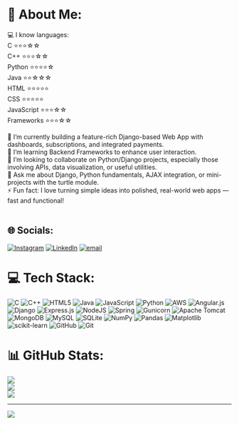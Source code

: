 # 💫 About Me:
💻 I know languages: <br>
C             ⭐⭐⭐☆☆   <br>
C++           ⭐⭐⭐☆☆   <br>
Python        ⭐⭐⭐⭐☆  <br>
Java          ⭐⭐☆☆☆    <br>
HTML          ⭐⭐⭐⭐⭐ <br>
CSS           ⭐⭐⭐⭐⭐ <br>
JavaScript    ⭐⭐⭐☆☆   <br>
Frameworks    ⭐⭐⭐☆☆   <br>

🔭 I’m currently building a feature-rich Django-based Web App with dashboards, subscriptions, and integrated payments.                  <br>
🌱 I’m learning  Backend Frameworks to enhance user interaction.                                                                        <br>
🤝 I’m looking to collaborate on Python/Django projects, especially those involving APIs, data visualization, or useful utilities.      <br>
💬 Ask me about Django, Python fundamentals, AJAX integration, or mini-projects with the turtle module.                                 <br>
⚡ Fun fact: I love turning simple ideas into polished, real-world web apps — fast and functional!                                       <br><br>



## 🌐 Socials:
[![Instagram](https://img.shields.io/badge/Instagram-%23E4405F.svg?logo=Instagram&logoColor=white)](https://instagram.com/harshalpatiil_) [![LinkedIn](https://img.shields.io/badge/LinkedIn-%230077B5.svg?logo=linkedin&logoColor=white)](https://linkedin.com/in/www.linkedin.com/in/harshal-patil-25a4b536a) [![email](https://img.shields.io/badge/Email-D14836?logo=gmail&logoColor=white)](mailto:harshalspatil1203@gmail.com) 

# 💻 Tech Stack:
![C](https://img.shields.io/badge/c-%2300599C.svg?style=for-the-badge&logo=c&logoColor=white) ![C++](https://img.shields.io/badge/c++-%2300599C.svg?style=for-the-badge&logo=c%2B%2B&logoColor=white) ![HTML5](https://img.shields.io/badge/html5-%23E34F26.svg?style=for-the-badge&logo=html5&logoColor=white) ![Java](https://img.shields.io/badge/java-%23ED8B00.svg?style=for-the-badge&logo=openjdk&logoColor=white) ![JavaScript](https://img.shields.io/badge/javascript-%23323330.svg?style=for-the-badge&logo=javascript&logoColor=%23F7DF1E) ![Python](https://img.shields.io/badge/python-3670A0?style=for-the-badge&logo=python&logoColor=ffdd54) ![AWS](https://img.shields.io/badge/AWS-%23FF9900.svg?style=for-the-badge&logo=amazon-aws&logoColor=white) ![Angular.js](https://img.shields.io/badge/angular.js-%23E23237.svg?style=for-the-badge&logo=angularjs&logoColor=white) ![Django](https://img.shields.io/badge/django-%23092E20.svg?style=for-the-badge&logo=django&logoColor=white) ![Express.js](https://img.shields.io/badge/express.js-%23404d59.svg?style=for-the-badge&logo=express&logoColor=%2361DAFB) ![NodeJS](https://img.shields.io/badge/node.js-6DA55F?style=for-the-badge&logo=node.js&logoColor=white) ![Spring](https://img.shields.io/badge/spring-%236DB33F.svg?style=for-the-badge&logo=spring&logoColor=white) ![Gunicorn](https://img.shields.io/badge/gunicorn-%298729.svg?style=for-the-badge&logo=gunicorn&logoColor=white) ![Apache Tomcat](https://img.shields.io/badge/apache%20tomcat-%23F8DC75.svg?style=for-the-badge&logo=apache-tomcat&logoColor=black) ![MongoDB](https://img.shields.io/badge/MongoDB-%234ea94b.svg?style=for-the-badge&logo=mongodb&logoColor=white) ![MySQL](https://img.shields.io/badge/mysql-4479A1.svg?style=for-the-badge&logo=mysql&logoColor=white) ![SQLite](https://img.shields.io/badge/sqlite-%2307405e.svg?style=for-the-badge&logo=sqlite&logoColor=white) ![NumPy](https://img.shields.io/badge/numpy-%23013243.svg?style=for-the-badge&logo=numpy&logoColor=white) ![Pandas](https://img.shields.io/badge/pandas-%23150458.svg?style=for-the-badge&logo=pandas&logoColor=white) ![Matplotlib](https://img.shields.io/badge/Matplotlib-%23ffffff.svg?style=for-the-badge&logo=Matplotlib&logoColor=black) ![scikit-learn](https://img.shields.io/badge/scikit--learn-%23F7931E.svg?style=for-the-badge&logo=scikit-learn&logoColor=white) ![GitHub](https://img.shields.io/badge/github-%23121011.svg?style=for-the-badge&logo=github&logoColor=white) ![Git](https://img.shields.io/badge/git-%23F05033.svg?style=for-the-badge&logo=git&logoColor=white)
# 📊 GitHub Stats:
![](https://github-readme-stats.vercel.app/api?username=harsh123650&theme=dark&hide_border=false&include_all_commits=false&count_private=false)<br/>
![](https://nirzak-streak-stats.vercel.app/?user=harsh123650&theme=dark&hide_border=false)<br/>
![](https://github-readme-stats.vercel.app/api/top-langs/?username=harsh123650&theme=dark&hide_border=false&include_all_commits=false&count_private=false&layout=compact)

---
[![](https://visitcount.itsvg.in/api?id=harsh123650&icon=0&color=0)](https://visitcount.itsvg.in)

<!-- Proudly created with GPRM ( https://gprm.itsvg.in ) -->
